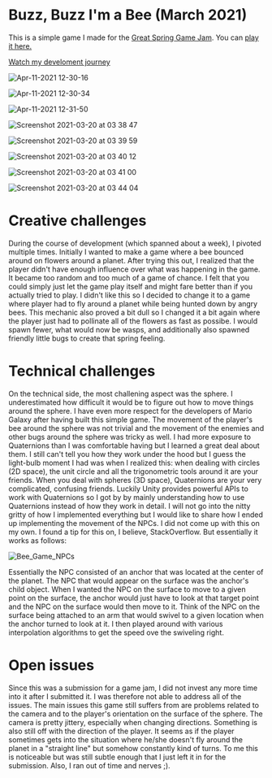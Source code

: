 # Buzz, Buzz I'm a Bee (March 2021)
This is a simple game I made for the [Great Spring Game Jam](https://itch.io/jam/great-spring-game-jam-2021). You can [play it here.](https://cbraunsch-dev.itch.io/buzz-buzz-im-a-bee)

[Watch my develoment journey](https://youtu.be/LIeAUtmeldY)

![Apr-11-2021 12-30-16](https://user-images.githubusercontent.com/41971262/114300841-5bd5c000-9ac2-11eb-8db0-54d7021bd4af.gif)

![Apr-11-2021 12-30-34](https://user-images.githubusercontent.com/41971262/114300847-6001dd80-9ac2-11eb-91ec-e1d989629d41.gif)

![Apr-11-2021 12-31-50](https://user-images.githubusercontent.com/41971262/114300854-642dfb00-9ac2-11eb-9528-23a4446ed599.gif)

![Screenshot 2021-03-20 at 03 38 47](https://user-images.githubusercontent.com/41971262/114300859-6d1ecc80-9ac2-11eb-862b-00a5a0b94d7d.png)

![Screenshot 2021-03-20 at 03 39 59](https://user-images.githubusercontent.com/41971262/114300866-73ad4400-9ac2-11eb-901b-4707c3f91725.png)

![Screenshot 2021-03-20 at 03 40 12](https://user-images.githubusercontent.com/41971262/114300870-77d96180-9ac2-11eb-99d9-93a3da1800c2.png)

![Screenshot 2021-03-20 at 03 41 00](https://user-images.githubusercontent.com/41971262/114300878-7f990600-9ac2-11eb-8d58-64bf323b7986.png)

 ![Screenshot 2021-03-20 at 03 44 04](https://user-images.githubusercontent.com/41971262/114300886-8758aa80-9ac2-11eb-890b-2eef1747a03d.png)

# Creative challenges
During the course of development (which spanned about a week), I pivoted multiple times. Initially I wanted to make a game where a bee bounced around on flowers around a planet. After trying this out, I realized that the player didn't have enough influence over what was happening in the game. It became too random and too much of a game of chance. I felt that you could simply just let the game play itself and might fare better than if you actually tried to play. I didn't like this so I decided to change it to a game where player had to fly around a planet while being hunted down by angry bees. This mechanic also proved a bit dull so I changed it a bit again where the player just had to pollinate all of the flowers as fast as possibe. I would spawn fewer, what would now be wasps, and additionally also spawned friendly little bugs to create that spring feeling.

# Technical challenges
On the technical side, the most challening aspect was the sphere. I underestimated how difficult it would be to figure out how to move things around the sphere. I have even more respect for the developers of Mario Galaxy after having built this simple game. The movement of the player's bee around the sphere was not trivial and the movement of the enemies and other bugs around the sphere was tricky as well. I had more exposure to Quaternions than I was comfortable having but I learned a great deal about them. I still can't tell you how they work under the hood but I guess the light-bulb moment I had was when I realized this: when dealing with circles (2D space), the unit circle and all the trigonometric tools around it are your friends. When you deal with spheres (3D space), Quaternions are your very complicated, confusing friends. Luckily Unity provides powerful APIs to work with Quaternions so I got by by mainly understanding how to use Quaternions instead of how they work in detail. I will not go into the nitty gritty of how I implemented everything but I would like to share how I ended up implementing the movement of the NPCs. I did not come up with this on my own. I found a tip for this on, I believe, StackOverflow. But essentially it works as follows:

![Bee_Game_NPCs](https://user-images.githubusercontent.com/41971262/114300892-92abd600-9ac2-11eb-9089-dd02bf3eafd9.png)

Essentially the NPC consisted of an anchor that was located at the center of the planet. The NPC that would appear on the surface was the anchor's child object. When I wanted the NPC on the surface to move to a given point on the surface, the anchor would just have to look at that target point and the NPC on the surface would then move to it. Think of the NPC on the surface being attached to an arm that would swivel to a given location when the anchor turned to look at it. I then played around with various interpolation algorithms to get the speed ove the swiveling right.

# Open issues
Since this was a submission for a game jam, I did not invest any more time into it after I submitted it. I was therefore not able to address all of the issues. The main issues this game still suffers from are problems related to the camera and to the player's orientation on the surface of the sphere. The camera is pretty jittery, especially when changing directions. Something is also still off with the direction of the player. It seems as if the player sometimes gets into the situation where he/she doesn't fly around the planet in a "straight line" but somehow constantly kind of turns. To me this is noticeable but was still subtle enough that I just left it in for the submission. Also, I ran out of time and nerves ;).
